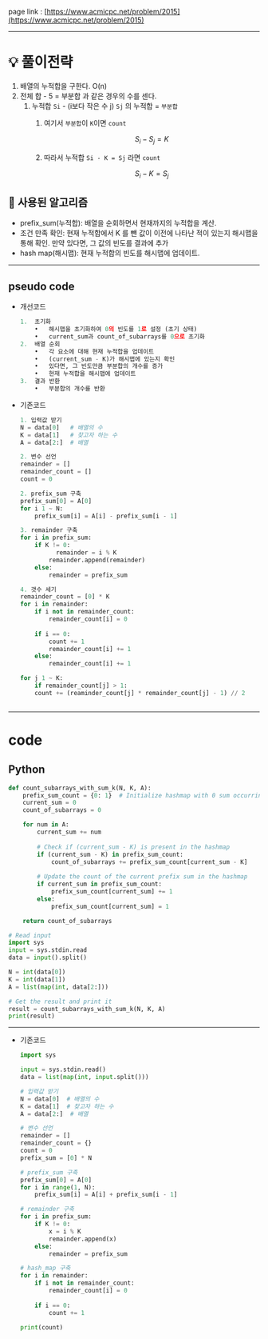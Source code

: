 page link : [https://www.acmicpc.net/problem/2015](https://www.acmicpc.net/problem/2015)

---

# 💡 풀이전략
1. 배열의 누적합을 구한다. O(n)
2. 전체 합 - 5 = 부분합 과 같은 경우의 수를 센다.
    1. 누적합 `Si` - (i보다 작은 수 j) `Sj` 의 누적합 = `부분합` 
        1. 여기서 `부분합`이 `K`이면 `count`
            
            $$
            S_i-S_j=K
            $$
            
        2. 따라서 누적합 `Si - K = Sj` 라면 `count`
            
            $$
            S_i - K = S_j
            $$

## 🎨 사용된 알고리즘
- prefix_sum(누적합): 배열을 순회하면서 현재까지의 누적합을 계산.
- 조건 만족 확인: 현재 누적합에서  K 를 뺀 값이 이전에 나타난 적이 있는지 해시맵을 통해 확인.
만약 있다면, 그 값의 빈도를 결과에 추가
- hash map(해시맵): 현재 누적합의 빈도를 해시맵에 업데이트.

---

## pseudo code

- 개선코드
    
    ```python
    1.	초기화
    	•	해시맵을 초기화하여 0의 빈도를 1로 설정 (초기 상태)
    	•	current_sum과 count_of_subarrays를 0으로 초기화
    2.	배열 순회
    	•	각 요소에 대해 현재 누적합을 업데이트
    	•	(current_sum - K)가 해시맵에 있는지 확인
    	•	있다면, 그 빈도만큼 부분합의 개수를 증가
    	•	현재 누적합을 해시맵에 업데이트
    3.	결과 반환
    	•	부분합의 개수를 반환
    ```
    
- 기존코드
    
    ```python
    1. 입력값 받기
    N = data[0]   # 배열의 수
    K = data[1]   # 찾고자 하는 수
    A = data[2:]  # 배열
    
    2. 변수 선언
    remainder = []
    remainder_count = []
    count = 0
    
    2. prefix_sum 구축
    prefix_sum[0] = A[0]
    for i 1 ~ N:
        prefix_sum[i] = A[i] - prefix_sum[i - 1]
    
    3. remainder 구축
    for i in prefix_sum:
        if K != 0:
    	      remainder = i % K
            remainder.append(remainder)
        else:
            remainder = prefix_sum
    
    4. 갯수 세기
    remainder_count = [0] * K
    for i in remainder:
        if i not in remainder_count:
            remainder_count[i] = 0
            
        if i == 0:
            count += 1
            remainder_count[i] += 1
        else:
            remainder_count[i] += 1
    
    for j 1 ~ K:
        if remainder_count[j] > 1:
        count += (reaminder_count[j] * remainder_count[j] - 1) // 2
        
    ```
    

---

# code

## Python

```python
def count_subarrays_with_sum_k(N, K, A):
    prefix_sum_count = {0: 1}  # Initialize hashmap with 0 sum occurring once
    current_sum = 0
    count_of_subarrays = 0

    for num in A:
        current_sum += num
        
        # Check if (current_sum - K) is present in the hashmap
        if (current_sum - K) in prefix_sum_count:
            count_of_subarrays += prefix_sum_count[current_sum - K]
        
        # Update the count of the current prefix sum in the hashmap
        if current_sum in prefix_sum_count:
            prefix_sum_count[current_sum] += 1
        else:
            prefix_sum_count[current_sum] = 1

    return count_of_subarrays

# Read input
import sys
input = sys.stdin.read
data = input().split()

N = int(data[0])
K = int(data[1])
A = list(map(int, data[2:]))

# Get the result and print it
result = count_subarrays_with_sum_k(N, K, A)
print(result)
```

---

- 기존코드
    
    ```python
    import sys
    
    input = sys.stdin.read()
    data = list(map(int, input.split()))
    
    # 입력값 받기
    N = data[0]  # 배열의 수
    K = data[1]  # 찾고자 하는 수
    A = data[2:]  # 배열
    
    # 변수 선언
    remainder = []
    remainder_count = {}
    count = 0
    prefix_sum = [0] * N
    
    # prefix_sum 구축
    prefix_sum[0] = A[0]
    for i in range(1, N):
        prefix_sum[i] = A[i] + prefix_sum[i - 1]
    
    # remainder 구축
    for i in prefix_sum:
        if K != 0:
            x = i % K
            remainder.append(x)
        else:
            remainder = prefix_sum
    
    # hash_map 구축
    for i in remainder:
        if i not in remainder_count:
            remainder_count[i] = 0
            
        if i == 0:
            count += 1
    
    print(count)
    ```
